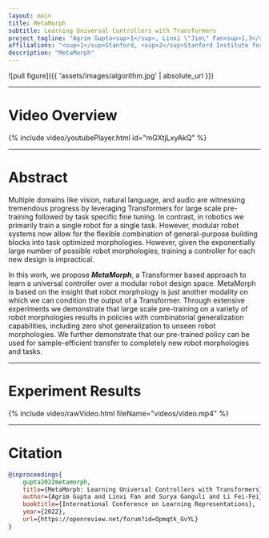 ```yaml
---
layout: main
title: MetaMorph
subtitle: Learning Universal Controllers with Transformers
project_tagline: "Agrim Gupta<sup>1</sup>, Linxi \"Jim\" Fan<sup>1,3</sup>, Surya Ganguli<sup>1,2</sup>, Li Fei-Fei<sup>1,2</sup>"
affiliations: "<sup>1</sup>Stanford, <sup>2</sup>Stanford Institute for Human-Centered AI, <sup>3</sup>NVIDIA"
description: "MetaMorph"
---
```


![pull figure]({{ 'assets/images/algorithm.jpg' | absolute_url }})

-------------
# Video Overview


{% include video/youtubePlayer.html id="mGXtjLxyAkQ" %}


-------------
# Abstract


Multiple domains like vision, natural language, and audio are witnessing tremendous progress by leveraging Transformers for large scale pre-training followed by task specific fine tuning. In contrast, in robotics we primarily train a single robot for a single task. However, modular robot systems now allow for the flexible combination of general-purpose building blocks into task optimized morphologies. However, given the exponentially large number of possible robot morphologies, training a controller for each new design is impractical.

In this work, we propose ***MetaMorph***, a Transformer based approach to learn a universal controller over a modular robot design space. MetaMorph is based on the insight that robot morphology is just another modality on which we can condition the output of a Transformer. Through extensive experiments we demonstrate that large scale pre-training on a variety of robot morphologies results in policies with combinatorial generalization capabilities, including zero shot generalization to unseen robot morphologies. We further demonstrate that our pre-trained policy can be used for sample-efficient transfer to completely new robot morphologies and tasks.


-------------
# Experiment Results

{% include video/rawVideo.html fileName="videos/video.mp4" %}

-------------

# Citation

```bibtex
@inproceedings{
    gupta2022metamorph,
    title={MetaMorph: Learning Universal Controllers with Transformers},
    author={Agrim Gupta and Linxi Fan and Surya Ganguli and Li Fei-Fei},
    booktitle={International Conference on Learning Representations},
    year={2022},
    url={https://openreview.net/forum?id=Opmqtk_GvYL}
}
```
